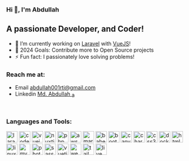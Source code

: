 ﻿### Hi 👋, I'm Abdullah

## A passionate Developer, and Coder!

- 🔭 I’m currently working on [Laravel][laravel] with [VueJS][vuejs]!
- 📝 2024 Goals: Contribute more to Open Source projects
- ⚡ Fun fact: I passionately love solving problems!

### Reach me at:

- Email <a href="https://www.gmail.com">abdullah001rti@gmail.com <img width="11" src="https://user-images.githubusercontent.com/5141132/50740364-7ea80880-1217-11e9-8faf-2348e31beedd.png"></a>
- Linkedin <a href="https://www.linkedin.com/in/abd1rti/">Md. Abdullah <img align="center" src="https://cdn.jsdelivr.net/npm/simple-icons@3.0.1/icons/linkedin.svg" alt="abd1rti" height="15" width="12" /></a>
<br />

### Languages and Tools:

<p align="left">
  <img src="https://cdn.jsdelivr.net/npm/simple-icons@v5/icons/laravel.svg" alt="laravel" width="30" height="30"/>
  <img src="https://cdn.jsdelivr.net/npm/simple-icons@v5/icons/codeigniter.svg" alt="codeigniter" width="30" height="30"/>
  <img src="https://cdn.jsdelivr.net/npm/@devicons/devicon/icons/vuejs/vuejs-original-wordmark.svg" alt="vuejs" width="30" height="30"/>
  <img src="https://www.vectorlogo.zone/logos/nuxtjs/nuxtjs-icon.svg" alt="nuxtjs" width="30" height="30"/>
  <img src="https://cdn.jsdelivr.net/npm/@devicons/devicon/icons/php/php-original.svg" alt="php" width="30" height="30"/>
  <img src="https://www.vectorlogo.zone/logos/amazon_aws/amazon_aws-icon.svg" alt="aws" width="30" height="30"/>
  <img src="https://www.vectorlogo.zone/logos/mariadb/mariadb-icon.svg" alt="mariadb" width="30" height="30"/>
  <img src="https://cdn.jsdelivr.net/npm/@devicons/devicon/icons/babel/babel-original.svg" alt="babel" width="30" height="30"/>
  <img src="https://cdn.jsdelivr.net/npm/@devicons/devicon/icons/bootstrap/bootstrap-plain.svg" alt="bootstrap" width="30" height="30"/>
  <img src="https://cdn.jsdelivr.net/npm/simple-icons@v5/icons/canvasjs.svg" alt="canvasjs" width="30" height="30"/>
  <img src="https://www.chartjs.org/media/logo-title.svg" alt="chartjs" width="30" height="30"/>
  <img src="https://cdn.jsdelivr.net/npm/@devicons/devicon/icons/css3/css3-original-wordmark.svg" alt="css3" width="30" height="30"/>
  <img src="https://cdn.jsdelivr.net/npm/@devicons/devicon/icons/docker/docker-original-wordmark.svg" alt="docker" width="30" height="30"/>
  <img src="https://cdn.jsdelivr.net/npm/@devicons/devicon/icons/html5/html5-original-wordmark.svg" alt="html5" width="30" height="30"/>
  <img src="https://cdn.jsdelivr.net/npm/@devicons/devicon/icons/linux/linux-original.svg" alt="linux" width="30" height="30"/>
  <img src="https://cdn.jsdelivr.net/npm/@devicons/devicon/icons/mysql/mysql-original-wordmark.svg" alt="mysql" width="30" height="30"/>
  <img src="https://cdn.jsdelivr.net/npm/@devicons/devicon/icons/photoshop/photoshop-plain.svg" alt="photoshop" width="30" height="30"/>
  <img src="https://cdn.jsdelivr.net/npm/@devicons/devicon/icons/sass/sass-original.svg" alt="sass" width="30" height="30"/>
  <img src="https://cdn.jsdelivr.net/npm/@devicons/devicon/icons/vuetify/vuetify-original.svg" alt="vuetify" width="30" height="30"/>
  <img src="https://cdn.jsdelivr.net/npm/@devicons/devicon/icons/webpack/webpack-original.svg" alt="webpack" width="30" height="30"/>
  <img src="https://cdn.jsdelivr.net/npm/@devicons/devicon/icons/tailwindcss/tailwindcss-plain.svg" alt="tailwind" width="30" height="30"/>
  <img src="https://laravel-livewire.com/img/logo.svg" alt="livewire" width="30" height="30"/>
</p>




[linkedin]: https://www.linkedin.com/in/abd1rti/
[Facebook]: https://www.facebook.com/abd1rti
[laravel]: https://laravel.com
[vuejs]: https://vuejs.org
